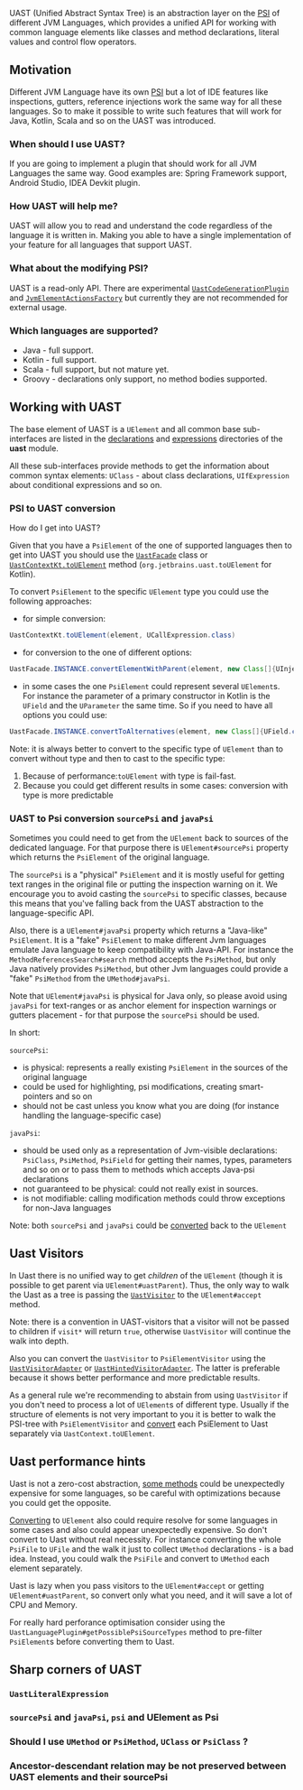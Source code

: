 [//]: # (title: UAST)

<!-- Copyright 2000-2020 JetBrains s.r.o. and other contributors. Use of this source code is governed by the Apache 2.0 license that can be found in the LICENSE file. -->

UAST (Unified Abstract Syntax Tree) is an abstraction layer on the [PSI](architectural_overview/psi_elements.md) of different JVM Languages,
which provides a unified API for working with common language elements like classes and method declarations, literal values and control flow operators.

## Motivation

Different JVM Language have its own [PSI](architectural_overview/psi_elements.md) but a lot of IDE features like inspections, gutters, reference injections
work the same way for all these languages.
So to make it possible to write such features that will work for Java, Kotlin, Scala and so on the UAST was introduced.

### When should I use UAST?

If you are going to implement a plugin that should work for all JVM Languages the same way. Good examples are: Spring Framework support, Android Studio,
IDEA Devkit plugin.

### How UAST will help me?

UAST will allow you to read and understand the code regardless of the language it is written in. Making you able to have a single implementation of your feature for all languages that support UAST.

### What about the modifying PSI?

UAST is a read-only API. There are experimental [`UastCodeGenerationPlugin`](upsource:///uast/uast-common/src/org/jetbrains/uast/generate/UastCodeGenerationPlugin.kt) and [`JvmElementActionsFactory`](upsource:///java/java-analysis-api/src/com/intellij/lang/jvm/actions/JvmElementActionsFactory.kt) but currently they are not recommended for external usage.

### Which languages are supported?

* Java - full support.
* Kotlin - full support.
* Scala - full support, but not mature yet.
* Groovy - declarations only support, no method bodies supported.


## Working with UAST

The base element of UAST is a `UElement` and all common base sub-interfaces are listed in the [declarations](upsource:///uast/uast-common/src/org/jetbrains/uast/declarations) and [expressions](upsource:///uast/uast-common/src/org/jetbrains/uast/expressions) directories of the **uast** module.

All these sub-interfaces provide methods to get the information about common syntax elements: 
`UClass` - about class declarations, `UIfExpression` about conditional expressions and so on.

### PSI to UAST conversion

How do I get into UAST?

Given that you have a `PsiElement` of the one of supported languages then to get into UAST you should use the [`UastFacade`](upsource:///uast/uast-common/src/org/jetbrains/uast/UastContext.kt) class or [`UastContextKt.toUElement`](upsource:///uast/uast-common/src/org/jetbrains/uast/UastContext.kt) method (`org.jetbrains.uast.toUElement` for Kotlin).

To convert `PsiElement` to the specific `UElement` type you could use the following approaches:

- for simple conversion: 
```java
UastContextKt.toUElement(element, UCallExpression.class)
```

- for conversion to the one of different options:
```java
UastFacade.INSTANCE.convertElementWithParent(element, new Class[]{UInjectionHost.class, UReferenceExpression.class})
```

- in some cases the one `PsiElement` could represent several `UElement`s. For instance the parameter of a primary constructor in Kotlin is the `UField` and the `UParameter` the same time. So if you need to have all options you could use:
```java
UastFacade.INSTANCE.convertToAlternatives(element, new Class[]{UField.class, UParameter.class}
```

Note: it is always better to convert to the specific type of `UElement` than to convert without type and then to cast to the specific type:
1. Because of performance:`toUElement` with type is fail-fast.
2. Because you could get different results in some cases: conversion with type is more predictable


### UAST to Psi conversion `sourcePsi` and `javaPsi`

Sometimes you could need to get from the `UElement` back to sources of the dedicated language.
For that purpose there is `UElement#sourcePsi` property which returns the `PsiElement` of the original language.

The `sourcePsi` is a "physical" `PsiElement` and it is mostly useful for getting text ranges in the original file or putting the inspection warning on it.
We encourage you to avoid casting the `sourcePsi` to specific classes, because this means that you've falling back from the UAST abstraction to the language-specific API. 

Also, there is a `UElement#javaPsi` property which returns a "Java-like" `PsiElement`.
It is a "fake" `PsiElement` to make different Jvm languages emulate Java language to keep compatibility with Java-API.
For instance the `MethodReferencesSearch#search` method accepts the `PsiMethod`, but only Java natively provides `PsiMethod`,
but other Jvm languages could provide a "fake" `PsiMethod` from the `UMethod#javaPsi`.

Note that `UElement#javaPsi` is physical for Java only, so please avoid using `javaPsi` for text-ranges or as anchor element for inspection warnings or gutters placement - for that purpose the `sourcePsi` should be used.

In short:

`sourcePsi`:

 * is physical: represents a really existing `PsiElement` in the sources of the original language
 * could be used for highlighting, psi modifications, creating smart-pointers and so on
 * should not be cast unless you know what you are doing (for instance handling the language-specific case)

`javaPsi`:

 * should be used only as a representation of Jvm-visible declarations: `PsiClass`, `PsiMethod`, `PsiField`
   for getting their names, types, parameters and so on or to pass them to methods which accepts Java-psi declarations
 * not guaranteed to be physical: could not really exist in sources.
 * is not modifiable: calling modification methods could throw exceptions for non-Java languages

Note: both `sourcePsi` and `javaPsi` could be [converted](#psi-to-uast-conversion) back to the `UElement`

## Uast Visitors

In Uast there is no unified way to get _children_ of the `UElement` 
(though it is possible to get parent via `UElement#uastParent`). Thus, the only way to walk the Uast as a tree is passing the
[`UastVisitor`](upsource:///uast/uast-common/src/org/jetbrains/uast/visitor/UastVisitor.kt) to the `UElement#accept` method.

Note: there is a convention in UAST-visitors that a visitor will not be passed to children if `visit*` will return `true`,
otherwise `UastVisitor` will continue the walk into depth.

Also you can convert the `UastVisitor` to `PsiElementVisitor` using the [`UastVisitorAdapter`](upsource:///java/java-analysis-api/src/com/intellij/uast/UastVisitorAdapter.java)
or [`UastHintedVisitorAdapter`](upsource:///java/java-analysis-api/src/com/intellij/uast/UastHintedVisitorAdapter.java).
The latter is preferable because it shows better performance and more predictable results.

As a general rule we're recommending to abstain from using `UastVisitor` if you don't need to process a lot of `UElement`s of different type.
Usually if the structure of elements is not very important to you it is better to walk the PSI-tree with `PsiElementVisitor` and [convert](#psi-to-uast-conversion) each PsiElement to Uast
separately via `UastContext.toUElement`.

## Uast performance hints

Uast is not a zero-cost abstraction, [some methods](https://youtrack.jetbrains.com/issue/KT-29856) could be unexpectedly expensive for some languages,
so be careful with optimizations because you could get the opposite.

[Converting](#psi-to-uast-conversion) to `UElement` also could require resolve for some languages in some cases and also could appear unexpectedly expensive. So don't convert to Uast without real necessity. 
For instance converting the whole `PsiFile` to `UFile` and the walk it just to collect `UMethod` declarations - is a bad idea.
Instead, you could walk the `PsiFile` and convert to `UMethod` each element separately.

Uast is lazy when you pass visitors to the `UElement#accept` or getting `UElement#uastParent`,
so convert only what you need, and it will save a lot of CPU and Memory.

For really hard perforance optimisation consider using the `UastLanguagePlugin#getPossiblePsiSourceTypes` method 
to pre-filter `PsiElement`s before converting them to Uast.

## Sharp corners of UAST

### `UastLiteralExpression`

### `sourcePsi` and `javaPsi`, `psi` and UElement as Psi

### Should I use `UMethod` or `PsiMethod`, `UClass` or `PsiClass` ?

### Ancestor-descendant relation may be not preserved between UAST elements and their sourcePsi